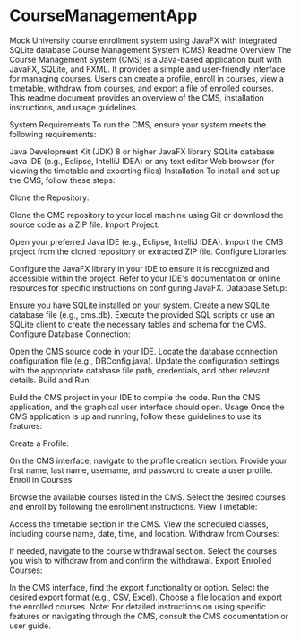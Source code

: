 # CourseManagementApp
Mock University course enrollment system using JavaFX with integrated SQLite database 
Course Management System (CMS) Readme
Overview
The Course Management System (CMS) is a Java-based application built with JavaFX, SQLite, and FXML. It provides a simple and user-friendly interface for managing courses. Users can create a profile, enroll in courses, view a timetable, withdraw from courses, and export a file of enrolled courses. This readme document provides an overview of the CMS, installation instructions, and usage guidelines.

System Requirements
To run the CMS, ensure your system meets the following requirements:

Java Development Kit (JDK) 8 or higher
JavaFX library
SQLite database
Java IDE (e.g., Eclipse, IntelliJ IDEA) or any text editor
Web browser (for viewing the timetable and exporting files)
Installation
To install and set up the CMS, follow these steps:

Clone the Repository:

Clone the CMS repository to your local machine using Git or download the source code as a ZIP file.
Import Project:

Open your preferred Java IDE (e.g., Eclipse, IntelliJ IDEA).
Import the CMS project from the cloned repository or extracted ZIP file.
Configure Libraries:

Configure the JavaFX library in your IDE to ensure it is recognized and accessible within the project.
Refer to your IDE's documentation or online resources for specific instructions on configuring JavaFX.
Database Setup:

Ensure you have SQLite installed on your system.
Create a new SQLite database file (e.g., cms.db).
Execute the provided SQL scripts or use an SQLite client to create the necessary tables and schema for the CMS.
Configure Database Connection:

Open the CMS source code in your IDE.
Locate the database connection configuration file (e.g., DBConfig.java).
Update the configuration settings with the appropriate database file path, credentials, and other relevant details.
Build and Run:

Build the CMS project in your IDE to compile the code.
Run the CMS application, and the graphical user interface should open.
Usage
Once the CMS application is up and running, follow these guidelines to use its features:

Create a Profile:

On the CMS interface, navigate to the profile creation section.
Provide your first name, last name, username, and password to create a user profile.
Enroll in Courses:

Browse the available courses listed in the CMS.
Select the desired courses and enroll by following the enrollment instructions.
View Timetable:

Access the timetable section in the CMS.
View the scheduled classes, including course name, date, time, and location.
Withdraw from Courses:

If needed, navigate to the course withdrawal section.
Select the courses you wish to withdraw from and confirm the withdrawal.
Export Enrolled Courses:

In the CMS interface, find the export functionality or option.
Select the desired export format (e.g., CSV, Excel).
Choose a file location and export the enrolled courses.
Note: For detailed instructions on using specific features or navigating through the CMS, consult the CMS documentation or user guide.

